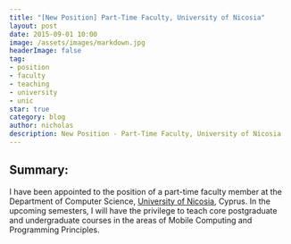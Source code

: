 ```yaml
---
title: "[New Position] Part-Time Faculty, University of Nicosia"
layout: post
date: 2015-09-01 10:00
image: /assets/images/markdown.jpg
headerImage: false
tag:
- position
- faculty
- teaching
- university
- unic
star: true
category: blog
author: nicholas
description: New Position - Part-Time Faculty, University of Nicosia
---
```


## Summary:
I have been appointed to the position of a part-time faculty member at the
Department of Computer Science, [University of Nicosia](https://www.unic.ac.cy),
Cyprus. In the upcoming semesters, I will have the privilege to teach core
postgraduate and undergraduate courses in the areas of Mobile Computing and
Programming Principles.
